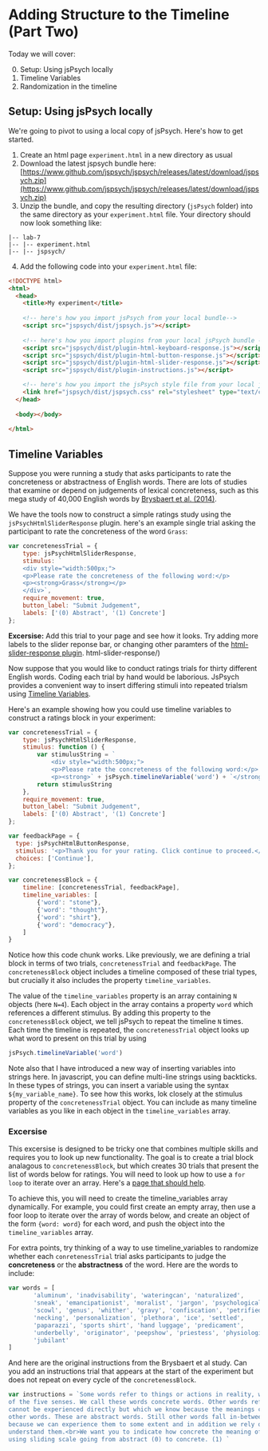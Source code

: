 # Adding Structure to the Timeline (Part Two)

Today we will cover:

0. Setup: Using jsPsych locally
1. Timeline Variables
2. Randomization in the timeline


## Setup: Using jsPsych locally

We're going to pivot to using a local copy of jsPsych. Here's how to get started.

1. Create an html page `experiment.html` in a new directory as usual
2. Download the latest jspsych bundle here: [https://www.github.com/jspsych/jspsych/releases/latest/download/jspsych.zip](https://www.github.com/jspsych/jspsych/releases/latest/download/jspsych.zip)
3. Unzip the bundle, and copy the resulting directory (`jsPsych` folder) into the same directory as your `experiment.html` file. Your directory should now look something like:

```
|-- lab-7
|-- |-- experiment.html
|-- |-- jspsych/
```

4. Add the following code into your `experiment.html` file:

```html
<!DOCTYPE html>
<html>
  <head>
    <title>My experiment</title>
    
    <!-- here's how you import jsPsych from your local bundle-->
    <script src="jspsych/dist/jspsych.js"></script>
    
    <!-- here's how you import plugins from your local jsPsych bundle -->
    <script src="jspsych/dist/plugin-html-keyboard-response.js"></script>
    <script src="jspsych/dist/plugin-html-button-response.js"></script>
    <script src="jspsych/dist/plugin-html-slider-response.js"></script>
    <script src="jspsych/dist/plugin-instructions.js"></script>

    <!-- here's how you import the jsPsych style file from your local jsPsych bundle -->
    <link href="jspsych/dist/jspsych.css" rel="stylesheet" type="text/css" />
  </head>
  
  <body></body>
  
</html>
```

## Timeline Variables

Suppose you were running a study that asks participants to rate the concreteness or abstractness of English words. There are lots of studies that examine or depend on judgements of lexical concreteness, such as this mega study of 40,000 English words by [Brysbaert et al. (2014)](https://link.springer.com/article/10.3758/s13428-013-0403-5#MOESM1). 

We have the tools now to construct a simple ratings study using the `jsPsychHtmlSliderResponse` plugin. here's an example single trial asking the participant to rate the concreteness of the word `Grass`: 

```js
var concretenessTrial = {
    type: jsPsychHtmlSliderResponse,
    stimulus: `
    <div style="width:500px;">
	<p>Please rate the concreteness of the following word:</p>
	<p><strong>Grass</strong></p>
    </div>`,
    require_movement: true,
    button_label: "Submit Judgement",
    labels: ['(0) Abstract', '(1) Concrete']
};
```

**Excersise:** Add this trial to your page and see how it looks. Try adding more labels to the slider reponse bar, or changing other paramters of the [html-slider-response plugin](https://www.jspsych.org/7.0/plugins/). html-slider-response/)

Now suppose that you would like to conduct ratings trials for thirty different English words. Coding each trial by hand would be laborious. JsPsych provides a convenient way to insert differing stimuli into repeated trialsm using [Timeline Variables](https://www.jspsych.org/7.0/overview/timeline/#timeline-variables). 

Here's an example showing how you could use timeline variables to construct a ratings block in your experiment:

```js
var concretenessTrial = {
    type: jsPsychHtmlSliderResponse,
    stimulus: function () {
    	var stimulusString = `
		    <div style="width:500px;">
			<p>Please rate the concreteness of the following word:</p>
			<p><strong>` + jsPsych.timelineVariable('word') + `</strong></p></div>`
		return stimulusString
    },
    require_movement: true,
    button_label: "Submit Judgement",
    labels: ['(0) Abstract', '(1) Concrete']
};

var feedbackPage = {
  type: jsPsychHtmlButtonResponse,
  stimulus: '<p>Thank you for your rating. Click continue to proceed.</p>',
  choices: ['Continue'],
};

var concretenessBlock = {
	timeline: [concretenessTrial, feedbackPage],
	timeline_variables: [
		{'word': "stone"},
		{'word': "thought"},
		{'word': "shirt"},
		{'word': "democracy"},
	]
}

```

Notice how this code chunk  works. Like previously, we are defining a trial block in terms of two trials, `concretenessTrial` and `feedbackPage`. The `concretenessBlock` object includes a timeline composed of these trial types, but crucially it also includes the property `timeline_variables`. 

The value of the `timeline_variables` property is an array containing `N` objects (here `N=4`). Each object in the array contains a property `word` which references a different stimulus. By adding this property to the `concretenessBlock` object, we tell jsPsych to repeat the timeline `N` times. Each time the timeline is repeated, the `concretenessTrial` object looks up what word to present on this trial by using

```js
jsPsych.timelineVariable('word')
```

Note also that I have introduced a new way of inserting variables into strings here. In javascript, you can define multi-line strings using backticks. In these types of strings, you can insert a variable using the syntax `${my_variable_name}`. To see how this works, lok closely at the stimulus property of the `concretenessTrial` object. You can include as many timeline variables as you like in each object in the `timeline_variables` array.


### Excersise 

This excersise is designed to be tricky one that combines multiple skills and requires you to look up new functionality. The goal is to create a trial block analagous to `concretenessBlock`, but which creates 30 trials that present the list of words below for ratings. You will need to look up how to use a `for loop` to iterate over an array. Here's a [page that should help](https://www.w3schools.com/js/js_array_iteration.asp). 

To achieve this, you will need to create the timeline_variables array dynamically. For example, you could first create an empty array, then use a foor loop to iterate over the array of words below, and create an object of the form `{word: word}` for each word, and push the object into the `timeline_variables` array. 

For extra points, try thinking of a way to use timeline_variables to randomize whether each `conretenessTrial` trial asks participants to judge the **concreteness** or the **abstractness** of the word. Here are the words to include:


```js
var words = [
       'aluminum', 'inadvisability', 'wateringcan', 'naturalized',
       'sneak', 'emancipationist', 'moralist', 'jargon', 'psychological',
       'scowl', 'genus', 'whither', 'gravy', 'confiscation', 'petrified',
       'necking', 'personalization', 'plethora', 'ice', 'settled',
       'paparazzi', 'sports shirt', 'hand luggage', 'predicament',
       'underbelly', 'originator', 'peepshow', 'priestess', 'physiologic',
       'jubilant'
]
```

And here are the original instructions from the Brysbaert et al study. Can you add an instructions trial that appears at the start of the experiment but does not repeat on every cycle of the `concretenessBlock`.

```js
var instructions = `Some words refer to things or actions in reality, which you can experience directly through one
of the five senses. We call these words concrete words. Other words refer to meanings that
cannot be experienced directly but which we know because the meanings can be defined by
other words. These are abstract words. Still other words fall in-between the two extremes,
because we can experience them to some extent and in addition we rely on language to
understand them.<br>We want you to indicate how concrete the meaning of each word is for you by
using sliding scale going from abstract (0) to concrete. (1) `
```



